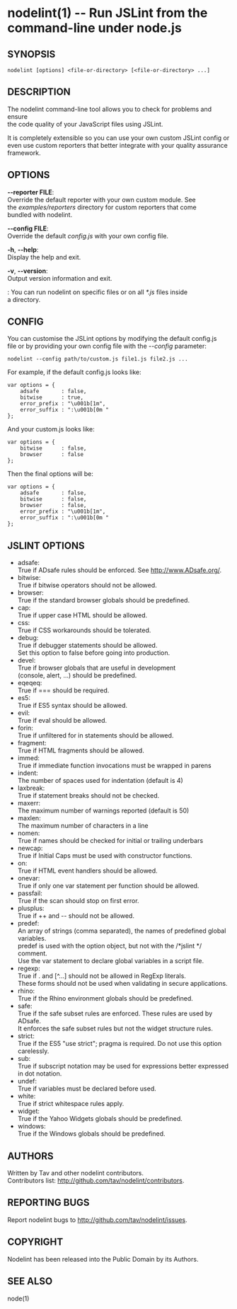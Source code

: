 nodelint(1) -- Run JSLint from the command-line under node.js
=============================================================

## SYNOPSIS

    nodelint [options] <file-or-directory> [<file-or-directory> ...]

## DESCRIPTION

The nodelint command-line tool allows you to check for problems and ensure  
the code quality of your JavaScript files using JSLint.

It is completely extensible so you can use your own custom JSLint config or  
even use custom reporters that better integrate with your quality assurance  
framework.

## OPTIONS

  __--reporter FILE__:  
      Override the default reporter with your own custom module. See  
      the *examples/reporters* directory for custom reporters that come  
      bundled with nodelint.

  __--config FILE__:  
      Override the default *config.js* with your own config file.

  __-h__, __--help__:  
      Display the help and exit.

  __-v__, __--version__:  
      Output version information and exit.

  __<file-or-directory>__:
      You can run nodelint on specific files or on all *\*.js* files inside  
      a directory.

## CONFIG

You can customise the JSLint options by modifying the default config.js  
file or by providing your own config file with the *--config* parameter:

    nodelint --config path/to/custom.js file1.js file2.js ...

For example, if the default config.js looks like:

    var options = {
        adsafe       : false,
        bitwise      : true,
        error_prefix : "\u001b[1m",
        error_suffix : ":\u001b[0m "
    };

And your custom.js looks like:

    var options = {
        bitwise      : false,
        browser      : false
    };

Then the final options will be:

    var options = {
        adsafe       : false,
        bitwise      : false,
        browser      : false,
        error_prefix : "\u001b[1m",
        error_suffix : ":\u001b[0m "
    };

## JSLINT OPTIONS

  * adsafe:  
    True if ADsafe  rules should be enforced. See http://www.ADsafe.org/.
  * bitwise:  
    True if bitwise operators should not be allowed.
  * browser:  
    True if the standard browser globals should be predefined.
  * cap:  
    True if upper case HTML should be allowed.
  * css:  
    True if CSS workarounds should be tolerated.
  * debug:  
    True if debugger statements should be allowed.  
    Set this option to false before going into production.
  * devel:  
    True if browser globals that are useful in development  
    (console, alert, ...) should be predefined.
  * eqeqeq:  
    True if === should be required.
  * es5:  
    True if ES5 syntax should be allowed.
  * evil:  
    True if eval should be allowed.
  * forin:  
    True if unfiltered for in statements should be allowed.
  * fragment:  
    True if HTML fragments should be allowed.
  * immed:  
    True if immediate function invocations must be wrapped in parens
  * indent:  
    The number of spaces used for indentation (default is 4)
  * laxbreak:  
    True if statement breaks should not be checked.
  * maxerr:  
    The maximum number of warnings reported (default is 50)
  * maxlen:  
    The maximum number of characters in a line
  * nomen:  
    True if names should be checked for initial or trailing underbars
  * newcap:  
    True if Initial Caps must be used with constructor functions.
  * on:  
    True if HTML event handlers should be allowed.
  * onevar:  
    True if only one var statement per function should be allowed.
  * passfail:  
    True if the scan should stop on first error.
  * plusplus:  
    True if ++ and -- should not be allowed.
  * predef:  
    An array of strings (comma separated), the names of predefined global variables.  
    predef is used with the option object, but not with the /*jslint */ comment.  
    Use the var statement to declare global variables in a script file.
  * regexp:  
    True if . and [^...] should not be allowed in RegExp literals.  
    These forms should not be used when validating in secure applications.
  * rhino:  
    True if the Rhino environment globals should be predefined.
  * safe:  
    True if the safe subset rules are enforced. These rules are used by ADsafe.  
    It enforces the safe subset rules but not the widget structure rules.
  * strict:  
    True if the ES5 "use strict"; pragma is required. Do not use this option carelessly.
  * sub:  
    True if subscript notation may be used for expressions better expressed in dot notation.
  * undef:  
    True if variables must be declared before used.
  * white:  
    True if strict whitespace rules apply.
  * widget:  
    True if the Yahoo Widgets globals should be predefined.
  * windows:  
    True if the Windows globals should be predefined.


## AUTHORS

Written by Tav and other nodelint contributors.  
Contributors list: <http://github.com/tav/nodelint/contributors>.

## REPORTING BUGS

Report nodelint bugs to <http://github.com/tav/nodelint/issues>.

## COPYRIGHT

Nodelint has been released into the Public Domain by its Authors.

## SEE ALSO

node(1)

